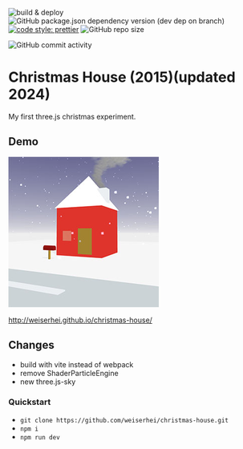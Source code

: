 ![build & deploy](https://github.com/weiserhei/christmas-house/workflows/build%20&%20deploy/badge.svg)
![GitHub package.json dependency version (dev dep on branch)](https://img.shields.io/github/package-json/dependency-version/weiserhei/christmas-house/dev/three?style=flat-square)
[![code style: prettier](https://img.shields.io/badge/code_style-prettier-ff69b4.svg?style=flat-square)](https://github.com/prettier/prettier)
![GitHub repo size](https://img.shields.io/github/repo-size/weiserhei/christmas-house?style=social)

![GitHub commit activity](https://img.shields.io/github/commit-activity/m/weiserhei/christmas-house?style=flat-square)

# Christmas House (2015)(updated 2024)

My first three.js christmas experiment.

## Demo

[![demo](/ogimage.jpg)](http://weiserhei.github.io/christmas-house/)

http://weiserhei.github.io/christmas-house/

## Changes

- build with vite instead of webpack
- remove ShaderParticleEngine
- new three.js-sky

### Quickstart

- `git clone https://github.com/weiserhei/christmas-house.git`
- `npm i`
- `npm run dev`
